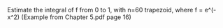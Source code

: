 Estimate the integral of f from 0 to 1, with n=60 trapezoid, where f = e^(-x^2)
(Example from Chapter 5.pdf page 16)
